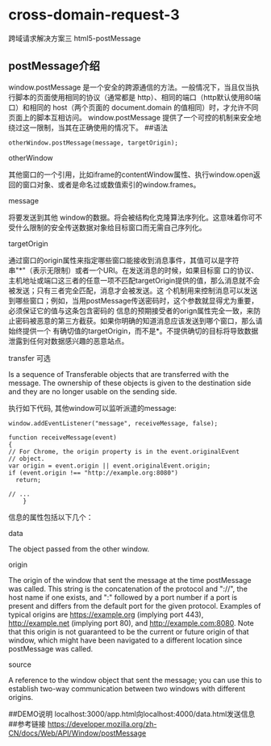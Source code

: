 # cross-domain-request-3
跨域请求解决方案三 html5-postMessage
## postMessage介绍
window.postMessage 是一个安全的跨源通信的方法。一般情况下，当且仅当执行脚本的页面使用相同的协议（通常都是 http）、相同的端口（http默认使用80端口）和相同的 host（两个页面的 document.domain 的值相同）时，才允许不同页面上的脚本互相访问。 window.postMessage 提供了一个可控的机制来安全地绕过这一限制，当其在正确使用的情况下。
##语法

    otherWindow.postMessage(message, targetOrigin);
otherWindow

其他窗口的一个引用，比如iframe的contentWindow属性、执行window.open返回的窗口对象、或者是命名过或数值索引的window.frames。

message

将要发送到其他 window的数据。将会被结构化克隆算法序列化。这意味着你可不受什么限制的安全传送数据对象给目标窗口而无需自己序列化。

targetOrigin

通过窗口的origin属性来指定哪些窗口能接收到消息事件，其值可以是字符串"\*"（表示无限制）或者一个URI。在发送消息的时候，如果目标窗
口的协议、主机地址或端口这三者的任意一项不匹配targetOrigin提供的值，那么消息就不会被发送；只有三者完全匹配，消息才会被发送。这
个机制用来控制消息可以发送到哪些窗口；例如，当用postMessage传送密码时，这个参数就显得尤为重要，必须保证它的值与这条包含密码的
信息的预期接受者的orign属性完全一致，来防止密码被恶意的第三方截获。如果你明确的知道消息应该发送到哪个窗口，那么请始终提供一个
有确切值的targetOrigin，而不是*。不提供确切的目标将导致数据泄露到任何对数据感兴趣的恶意站点。

transfer 可选

Is a sequence of Transferable objects that are transferred with the message. The ownership of these objects is given to 
the destination side and they are no longer usable on the sending side.

执行如下代码, 其他window可以监听派遣的message:

    window.addEventListener("message", receiveMessage, false);
    
    function receiveMessage(event)
    {
    // For Chrome, the origin property is in the event.originalEvent
    // object.
    var origin = event.origin || event.originalEvent.origin; 
    if (event.origin !== "http://example.org:8080")
      return;
  
    // ...
        }
信息的属性包括以下几个：

data

The object passed from the other window.

origin

The origin of the window that sent the message at the time postMessage was called. This string is
the concatenation of the protocol and "://", the host name if one exists, and ":" followed by a port
number if a port is present and differs from the default port for the given protocol. Examples of typical
origins are https://example.org (implying port 443), http://example.net (implying port 80), 
and http://example.com:8080. Note that this origin is not guaranteed to be the current or future origin
of that window, which might have been navigated to a different location since postMessage was called.

source

A reference to the window object that sent the message; you can use this to establish two-way communication 
between two windows with different origins.

##DEMO说明
localhost:3000/app.html向localhost:4000/data.html发送信息
##参考链接
https://developer.mozilla.org/zh-CN/docs/Web/API/Window/postMessage

